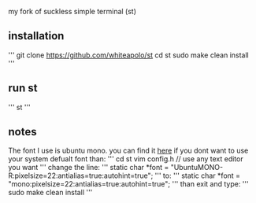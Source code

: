 my fork of suckless simple terminal (st)

## installation
'''
git clone https://github.com/whiteapolo/st
cd st
sudo make clean install
'''

## run st
'''
st
'''

## notes
The font I use is ubuntu mono. you can find it [here](https://github.com/whiteapolo/dots-files)
if you dont want to use your system defualt font than:
'''
cd st
vim config.h // use any text editor you want
'''
change the line:
'''
static char *font = "UbuntuMONO-R:pixelsize=22:antialias=true:autohint=true";
'''
to: 
'''
static char *font = "mono:pixelsize=22:antialias=true:autohint=true";
'''
than exit and type: 
''' 
sudo make clean install
'''
